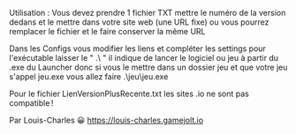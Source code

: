Utilisation :
Vous devez prendre 1 fichier TXT mettre le numéro de la version dedans et le mettre dans votre site web (une URL fixe) ou vous pourrez remplacer le fichier et le faire conserver la même URL

Dans les Configs vous modifier les liens et compléter les settings
pour l'exécutable laisser le " .\ " il indique de lancer le logiciel ou jeu à partir du .exe du Launcher donc si vous le mettre dans un dossier jeu et que votre jeu s'appel jeu.exe vous allez faire .\jeu\jeu.exe

Pour le fichier LienVersionPlusRecente.txt les sites .io ne sont pas compatible !

Par Louis-Charles 😀
https://louis-charles.gamejolt.io